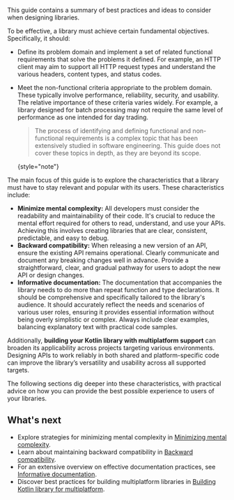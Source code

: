 [//]: # (title: Introduction to library authors' guidelines)

This guide contains a summary of best practices and ideas to consider when designing libraries.

To be effective, a library must achieve certain fundamental objectives. Specifically, it should:

* Define its problem domain and implement a set of related functional requirements that solve the problems it defined. 
For example, an HTTP client may aim to support all HTTP request types and understand the various headers, content types, and status codes.
* Meet the non-functional criteria appropriate to the problem domain. These typically involve performance, reliability, security, and usability. 
The relative importance of these criteria varies widely. For example, a library designed for batch processing may not require the same level of performance as one intended for day trading.

    > The process of identifying and defining functional and non-functional requirements is a complex topic that has been extensively studied in software engineering.
    > This guide does not cover these topics in depth, as they are beyond its scope.
    >
    {style="note"}

The main focus of this guide is to explore the characteristics that a library must have to stay relevant and popular with its users. These characteristics include:

* **Minimize mental complexity:**  All developers must consider the readability and maintainability of their code. It's crucial to reduce the mental effort required for others to read, understand, and use your APIs. Achieving this involves creating libraries that are clear, consistent, predictable, and easy to debug.
* **Backward compatibility:** When releasing a new version of an API, ensure the existing API remains operational. Clearly communicate and document any breaking changes well in advance. Provide a straightforward, clear, and gradual pathway for users to adopt the new API or design changes.
* **Informative documentation:** The documentation that accompanies the library needs to do more than repeat function and type declarations. It should be comprehensive and specifically tailored to the library's audience. It should accurately reflect the needs and scenarios of various user roles, ensuring it provides essential information without being overly simplistic or complex. Always include clear examples, balancing explanatory text with practical code samples.

Additionally, **building your Kotlin library with multiplatform support** can broaden its applicability across projects targeting various environments.
Designing APIs to work reliably in both shared and platform-specific code can improve the library’s versatility and usability across all supported targets.

The following sections dig deeper into these characteristics, with practical advice on how you can provide the 
best possible experience to users of your libraries.

## What's next

* Explore strategies for minimizing mental complexity in [Minimizing mental complexity](api-guidelines-minimizing-mental-complexity.md).
* Learn about maintaining backward compatibility in [Backward compatibility](api-guidelines-backward-compatibility.md).
* For an extensive overview on effective documentation practices, see [Informative documentation](api-guidelines-informative-documentation.md).
* Discover best practices for building multiplatform libraries in [Building Kotlin library for multiplatform](api-guidelines-build-for-multiplatform.md).